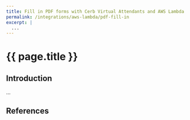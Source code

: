 ```yaml
---
title: Fill in PDF forms with Cerb Virtual Attendants and AWS Lambda
permalink: /integrations/aws-lambda/pdf-fill-in
excerpt: |
  ...
---
```


# {{ page.title }}

## Introduction

...

## References

[^]: <>
